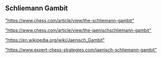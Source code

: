 <h2>Schliemann Gambit</h2>
<p><a href="https://www.chess.com/article/view/the-schliemann-gambit">"https://www.chess.com/article/view/the-schliemann-gambit"</a></p>

<p><a href="https://www.chess.com/article/view/the-jaenischschliemann-gambit">"https://www.chess.com/article/view/the-jaenischschliemann-gambit"</a></p>

<p><a href="https://en.wikipedia.org/wiki/Jaenisch_Gambit">"https://en.wikipedia.org/wiki/Jaenisch_Gambit"</a></p>

<p><a href="https://www.expert-chess-strategies.com/jaenisch-schliemann-gambit">"https://www.expert-chess-strategies.com/jaenisch-schliemann-gambit"</a></p>

